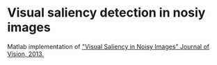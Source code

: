 # Visual saliency detection in nosiy images
Matlab implementation of <a href=http://alumni.soe.ucsc.edu/~chkim/SaliencyDetection.html> "Visual Saliency in Noisy Images" Journal of Vision, 2013. </a>
